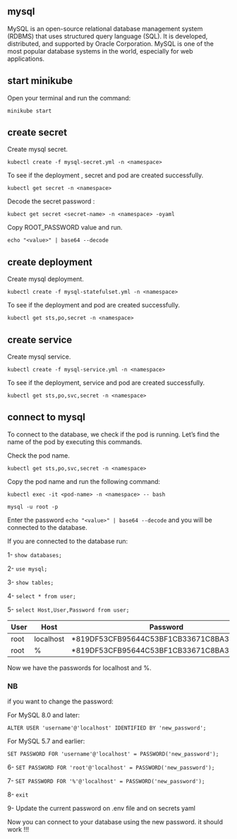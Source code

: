 ## mysql

MySQL is an open-source relational database management system (RDBMS) that uses structured query language (SQL). It is developed, distributed, and supported by Oracle Corporation. MySQL is one of the most popular database systems in the world, especially for web applications.

## start minikube

Open your terminal and run the command:

```minikube start```

## create secret

Create mysql secret.

```kubectl create -f mysql-secret.yml -n <namespace>```

To see if the deployment , secret and pod are created successfully.

```kubectl get secret -n <namespace>```

Decode the secret password :

```kubect get secret <secret-name> -n <namespace> -oyaml```

Copy ROOT_PASSWORD value and run.

```echo "<value>" | base64 --decode```

## create deployment

Create mysql deployment.

```kubectl create -f mysql-statefulset.yml -n <namespace>```

To see if the deployment and pod are created successfully.

```kubectl get sts,po,secret -n <namespace>```


## create service

Create mysql service.

```kubectl create -f mysql-service.yml -n <namespace>```

To see if the deployment, service and pod are created successfully.

```kubectl get sts,po,svc,secret -n <namespace>```


## connect to mysql

To connect to the database, we check if the pod is running. Let’s find the name of the pod by executing this commands.

Check the pod name.

```kubectl get sts,po,svc,secret -n <namespace>```

Copy the pod name and run the following command: 

```kubectl exec -it <pod-name> -n <namespace> -- bash```

```mysql -u root -p```

Enter the password ```echo "<value>" | base64 --decode``` and you will be connected to the database. 

If you are connected to the database run:

1- ```show databases;```

2- ```use mysql;```

3- ```show tables;```

4- ```select * from user;```

5- ```select Host,User,Password from user;```

| User | Host      | Password                                  |
|---|---|---|
| root | localhost | *819DF53CFB95644C53BF1CB33671C8BA388DB000 |
| root | %         | *819DF53CFB95644C53BF1CB33671C8BA388DB000 |

Now we have the passwords for localhost and %.

### NB
if you want to change the password: 

For MySQL 8.0 and later:

```ALTER USER 'username'@'localhost' IDENTIFIED BY 'new_password';```

For MySQL 5.7 and earlier:

```SET PASSWORD FOR 'username'@'localhost' = PASSWORD('new_password');```

6- ```SET PASSWORD FOR 'root'@'localhost' = PASSWORD('new_password'); ```

7- ```SET PASSWORD FOR '%'@'localhost' = PASSWORD('new_password'); ```

8- ```exit```

9- Update the current password on .env file and on secrets yaml

Now you can connect to your database using the new password. it should work !!!








